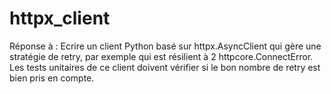 # httpx_client
Réponse à : Ecrire un client Python basé sur httpx.AsyncClient qui gère une stratégie de retry, par exemple qui est résilient à 2 httpcore.ConnectError.  Les tests unitaires de ce client doivent vérifier si le bon nombre de retry est bien pris en compte.
